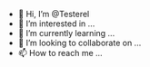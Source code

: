 - 👋 Hi, I’m @Testerel
- 👀 I’m interested in ...
- 🌱 I’m currently learning ...
- 💞️ I’m looking to collaborate on ...
- 📫 How to reach me ...

<!---
Testerel/Testerel is a ✨ special ✨ repository because its `README.md` (this file) appears on your GitHub profile.
You can click the Preview link to take a look at your changes.
--->
